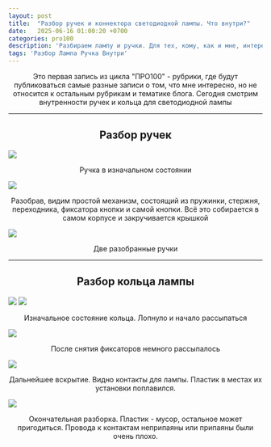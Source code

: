 ```yaml
---
layout: post
title:  "Разбор ручек и коннектора светодиодной лампы. Что внутри?"
date:   2025-06-16 01:00:20 +0700
categories: pro100
description: 'Разбираем лампу и ручки. Для тех, кому, как и мне, интересно, что внутри.'
tags: 'Разбор Лампа Ручка Внутри'  
---
```

<style>p, h2{text-align:center}</style>
<p>Это первая запись из цикла "ПРО100" - рубрики, где будут публиковаться самые разные записи о том, что мне интересно, но не относится к остальным рубрикам и тематике блога. Сегодня смотрим внутренности ручек и кольца для светодиодной лампы</p>
<hr>
<h2>Разбор ручек</h2>

<img src="/assets/img/post/pro100/1.jpg">
<p>Ручка в изначальном состоянии</p>

<img src="/assets/img/post/pro100/2.jpg">
<p>Разобрав, видим простой механизм, состоящий из пружинки, стержня, переходника, фиксатора кнопки и самой кнопки. Всё это собирается в самом корпусе и закручивается крышкой</p>

<img src="/assets/img/post/pro100/3.jpg">
<p>Две разобранные ручки</p>
<hr>
<h2>Разбор кольца лампы</h2>

<img src="/assets/img/post/pro100/4.jpg">
<img src="/assets/img/post/pro100/5.jpg">
<p>Изначальное состояние кольца. Лопнуло и начало рассыпаться</p>

<img src="/assets/img/post/pro100/6.jpg">
<p>После снятия фиксаторов немного рассыпалось</p>

<img src="/assets/img/post/pro100/7.jpg">
<p>Дальнейшее вскрытие. Видно контакты для лампы. Пластик в местах их установки поплавился.</p>
<img src="/assets/img/post/pro100/8.jpg">
<p>Окончательная разборка. Пластик - мусор, остальное может пригодиться. Провода к контактам неприпаяны или припаяны были очень плохо.</p>

